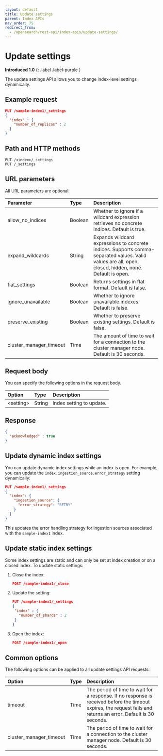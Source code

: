 ```yaml
---
layout: default
title: Update settings
parent: Index APIs
nav_order: 75
redirect_from:
  - /opensearch/rest-api/index-apis/update-settings/
---
```


# Update settings
**Introduced 1.0**
{: .label .label-purple }

The update settings API allows you to change index-level settings dynamically.

## Example request

```json
PUT /sample-index1/_settings
{
  "index" : {
    "number_of_replicas" : 2
  }
}
```

## Path and HTTP methods

```
PUT /<index>/_settings
PUT /_settings
```

## URL parameters

All URL parameters are optional.

Parameter | Type | Description
:--- | :--- | :---
allow_no_indices | Boolean | Whether to ignore if a wildcard expression retrieves no concrete indices. Default is true.
expand_wildcards | String | Expands wildcard expressions to concrete indices. Supports comma-separated values. Valid values are all, open, closed, hidden, none. Default is open.
flat_settings | Boolean | Returns settings in flat format. Default is false.
ignore_unavailable | Boolean | Whether to ignore unavailable indexes. Default is false.
preserve_existing | Boolean | Whether to preserve existing settings. Default is false.
cluster_manager_timeout | Time | The amount of time to wait for a connection to the cluster manager node. Default is 30 seconds.

## Request body

You can specify the following options in the request body.

Option | Type | Description
:--- | :--- | :---
&lt;setting&gt; | String | Index setting to update.

## Response

```json
{
  "acknowledged" : true
}
```

## Update dynamic index settings

You can update dynamic index settings while an index is open. For example, you can update the `index.ingestion_source.error_strategy` setting dynamically:

```json
PUT /sample-index1/_settings
{
  "index": {
    "ingestion_source": {
      "error_strategy": "RETRY"
    }
  }
}
```

This updates the error handling strategy for ingestion sources associated with the `sample-index1` index.

## Update static index settings

Some index settings are static and can only be set at index creation or on a closed index. To update static settings:

1. Close the index:

   ```json
   POST /sample-index1/_close
   ```

2. Update the setting:

   ```json
   PUT /sample-index1/_settings
   {
    "index" : {
      "number_of_shards" : 2
    }
   }
   ```

3. Open the index:

   ```json
   POST /sample-index1/_open
   ```

## Common options

The following options can be applied to all update settings API requests:

Option | Type | Description
:--- | :--- | :---
timeout | Time | The period of time to wait for a response. If no response is received before the timeout expires, the request fails and returns an error. Default is 30 seconds.
cluster_manager_timeout | Time | The period of time to wait for a connection to the cluster manager node. Default is 30 seconds.
